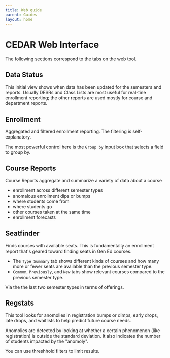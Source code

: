 ```yaml
---
title: Web guide
parent: Guides 
layout: home
---
```


# CEDAR Web Interface
The following sections correspond to the tabs on the web tool.

## Data Status
This initial view shows when data has been updated for the semesters and reports. Usually DESRs and Class Lists are most useful for real-tine enrollment reporting; the other reports are used mostly for course and department reports.

## Enrollment
Aggregated and filtered enrollment reporting. The filtering is self-explanatory. 

The most powerful control here is the `Group by` input box that selects a field to group by. 


## Course Reports
Course Reports aggregate and summarize a variety of data about a course
- enrollment across different semester types
- anomalous enrollment dips or bumps
- where students come from
- where students go
- other courses taken at the same time
- enrollment forecasts

## Seatfinder
Finds courses with available seats. This is fundamentally an enrollment report that's geared toward finding seats in Gen Ed courses. 
- The `Type Summary` tab shows different kinds of courses and how many more or fewer seats are available than the previous semester type.
- `Common`, `Previously`, and `New` tabs show relevant courses compared to the previous semester type.


Via the  the last two semester types in terms of offerings. 

## Regstats
This tool looks for anomolies in registration bumps or dimps, early drops, late drops, and waitlists to help predict future course needs. 

Anomolies are detected by looking at whether a certain phenomenon (like registration) is outside the standard deviation. It also indicates the number of students impacted by the "anomoly".

You can use threshhold filters to limit results.